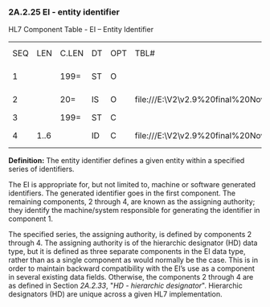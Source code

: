 ### 2A.2.25 EI - entity identifier

HL7 Component Table - EI – Entity Identifier

|     |     |     |     |     |     |     |     |     |
| --- | --- | --- | --- | --- | --- | --- | --- | --- |
| SEQ | LEN | C.LEN | DT | OPT | TBL# | COMPONENT NAME | COMMENTS | SEC.REF. |
| 1 |  | 199= | ST | O |  | Entity Identifier |  | 2A.2.76 |
| 2 |  | 20= | IS | O | file:///E:\V2\v2.9%20final%20Nov%20from%20Frank\V29_CH02C_Tables.docx#HL70363[0363] | Namespace ID |  | 2A.2.36 |
| 3 |  | 199= | ST | C |  | Universal ID |  | 2A.2.76 |
| 4 | 1..6 |  | ID | C | file:///E:\V2\v2.9%20final%20Nov%20from%20Frank\V29_CH02C_Tables.docx#HL70301[0301] | Universal ID Type |  | 2A.2.35 |

**Definition:** The entity identifier defines a given entity within a specified series of identifiers.

The EI is appropriate for, but not limited to, machine or software generated identifiers. The generated identifier goes in the first component. The remaining components, 2 through 4, are known as the assigning authority; they identify the machine/system responsible for generating the identifier in component 1.

The specified series, the assigning authority, is defined by components 2 through 4. The assigning authority is of the hierarchic designator (HD) data type, but it is defined as three separate components in the EI data type, rather than as a single component as would normally be the case. This is in order to maintain backward compatibility with the EI’s use as a component in several existing data fields. Otherwise, the components 2 through 4 are as defined in Section _2A.2.33_, "_HD - hierarchic designator_". Hierarchic designators (HD) are unique across a given HL7 implementation.
